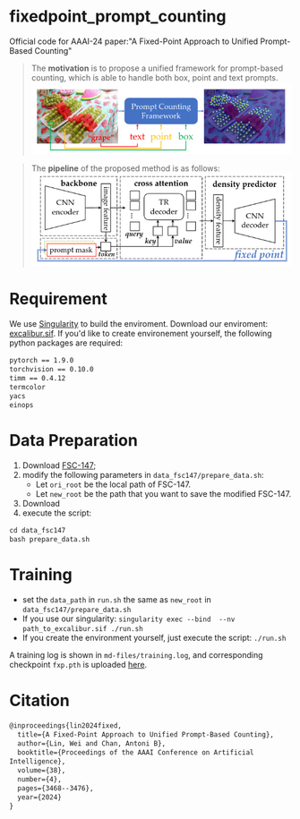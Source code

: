 # fixedpoint_prompt_counting
Official code for AAAI-24 paper:"A Fixed-Point Approach to Unified Prompt-Based Counting"

> The **motivation** is to propose a unified framework for prompt-based counting, which is able to handle both box, point and text prompts.
> ![overview](md-files/overview.png)

> The **pipeline** of the proposed method is as follows:
![pipline](md-files/pipline.png)


# Requirement

We use [Singularity](https://docs.sylabs.io/guides/3.3/user-guide/index.html) to build the enviroment. Download our enviroment: [excalibur.sif](https://portland-my.sharepoint.com/:u:/g/personal/wlin38-c_my_cityu_edu_hk/ESJUgH4yrsxPoZlOEfA9dCYBweBOif4vKVsBgRNqJH6E8Q?e=lWuBJH).
If you'd like to create environement yourself, the following python packages are required:
```
pytorch == 1.9.0
torchvision == 0.10.0
timm == 0.4.12
termcolor
yacs
einops
```

# Data Preparation

1. Download [FSC-147](https://github.com/cvlab-stonybrook/LearningToCountEverything);
2. modify the following parameters in `data_fsc147/prepare_data.sh`:
    - Let `ori_root` be the local path of FSC-147.
    - Let `new_root` be the path that you want to save the modified FSC-147.
3. Download 
3. execute the script: 
```shell
cd data_fsc147
bash prepare_data.sh
```

# Training

- set the `data_path` in `run.sh` the same as `new_root` in `data_fsc147/prepare_data.sh`
- If you use our singularity: `singularity exec --bind  --nv path_to_excalibur.sif ./run.sh`
- If you create the environment yourself, just execute the script: `./run.sh`

A training log is shown in `md-files/training.log`, and corresponding checkpoint `fxp.pth` is uploaded [here](https://github.com/Elin24/fixedpoint_prompt_counting/releases/tag/checkpoint).

# Citation
```
@inproceedings{lin2024fixed,
  title={A Fixed-Point Approach to Unified Prompt-Based Counting},
  author={Lin, Wei and Chan, Antoni B},
  booktitle={Proceedings of the AAAI Conference on Artificial Intelligence},
  volume={38},
  number={4},
  pages={3468--3476},
  year={2024}
}
```
